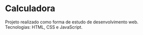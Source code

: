 # Calculadora

Projeto realizado como forma de estudo de desenvolvimento web.  
Tecnologias: HTML, CSS e JavaScript.
